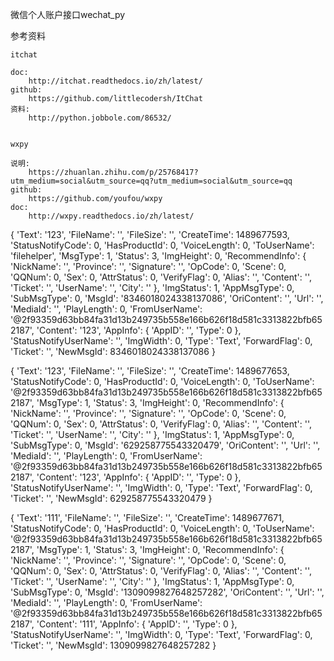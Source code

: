 微信个人账户接口wechat_py

参考资料

    itchat

    doc:
        http://itchat.readthedocs.io/zh/latest/
    github:
        https://github.com/littlecodersh/ItChat
    资料:
        http://python.jobbole.com/86532/


    wxpy

    说明:
        https://zhuanlan.zhihu.com/p/25768417?utm_medium=social&utm_source=qq?utm_medium=social&utm_source=qq
    github:
        https://github.com/youfou/wxpy
    doc:
        http://wxpy.readthedocs.io/zh/latest/


{
    'Text': '123',
    'FileName': '',
    'FileSize': '',
    'CreateTime': 1489677593,
    'StatusNotifyCode': 0,
    'HasProductId': 0,
    'VoiceLength': 0,
    'ToUserName': 'filehelper',
    'MsgType': 1,
    'Status': 3,
    'ImgHeight': 0,
    'RecommendInfo': {
        'NickName': '',
        'Province': '',
        'Signature': '',
        'OpCode': 0,
        'Scene': 0,
        'QQNum': 0,
        'Sex': 0,
        'AttrStatus': 0,
        'VerifyFlag': 0,
        'Alias': '',
        'Content': '',
        'Ticket': '',
        'UserName': '',
        'City': ''
    },
    'ImgStatus': 1,
    'AppMsgType': 0,
    'SubMsgType': 0,
    'MsgId': '8346018024338137086',
    'OriContent': '',
    'Url': '',
    'MediaId': '',
    'PlayLength': 0,
    'FromUserName': '@2f93359d63bb84fa31d13b249735b558e166b626f18d581c3313822bfb652187',
    'Content': '123',
    'AppInfo': {
        'AppID': '',
        'Type': 0
    },
    'StatusNotifyUserName': '',
    'ImgWidth': 0,
    'Type': 'Text',
    'ForwardFlag': 0,
    'Ticket': '',
    'NewMsgId': 8346018024338137086
}

{
    'Text': '123',
    'FileName': '',
    'FileSize': '',
    'CreateTime': 1489677653,
    'StatusNotifyCode': 0,
    'HasProductId': 0,
    'VoiceLength': 0,
    'ToUserName': '@2f93359d63bb84fa31d13b249735b558e166b626f18d581c3313822bfb652187',
    'MsgType': 1,
    'Status': 3,
    'ImgHeight': 0,
    'RecommendInfo': {
        'NickName': '',
        'Province': '',
        'Signature': '',
        'OpCode': 0,
        'Scene': 0,
        'QQNum': 0,
        'Sex': 0,
        'AttrStatus': 0,
        'VerifyFlag': 0,
        'Alias': '',
        'Content': '',
        'Ticket': '',
        'UserName': '',
        'City': ''
    },
    'ImgStatus': 1,
    'AppMsgType': 0,
    'SubMsgType': 0,
    'MsgId': '629258775543320479',
    'OriContent': '',
    'Url': '',
    'MediaId': '',
    'PlayLength': 0,
    'FromUserName': '@2f93359d63bb84fa31d13b249735b558e166b626f18d581c3313822bfb652187',
    'Content': '123',
    'AppInfo': {
        'AppID': '',
        'Type': 0
    },
    'StatusNotifyUserName': '',
    'ImgWidth': 0,
    'Type': 'Text',
    'ForwardFlag': 0,
    'Ticket': '',
    'NewMsgId': 629258775543320479
}

{
    'Text': '111',
    'FileName': '',
    'FileSize': '',
    'CreateTime': 1489677671,
    'StatusNotifyCode': 0,
    'HasProductId': 0,
    'VoiceLength': 0,
    'ToUserName': '@2f93359d63bb84fa31d13b249735b558e166b626f18d581c3313822bfb652187',
    'MsgType': 1,
    'Status': 3,
    'ImgHeight': 0,
    'RecommendInfo': {
        'NickName': '',
        'Province': '',
        'Signature': '',
        'OpCode': 0,
        'Scene': 0,
        'QQNum': 0,
        'Sex': 0,
        'AttrStatus': 0,
        'VerifyFlag': 0,
        'Alias': '',
        'Content': '',
        'Ticket': '',
        'UserName': '',
        'City': ''
    },
    'ImgStatus': 1,
    'AppMsgType': 0,
    'SubMsgType': 0,
    'MsgId': '1309099827648257282',
    'OriContent': '',
    'Url': '',
    'MediaId': '',
    'PlayLength': 0,
    'FromUserName': '@2f93359d63bb84fa31d13b249735b558e166b626f18d581c3313822bfb652187',
    'Content': '111',
    'AppInfo': {
        'AppID': '',
        'Type': 0
    },
    'StatusNotifyUserName': '',
    'ImgWidth': 0,
    'Type': 'Text',
    'ForwardFlag': 0,
    'Ticket': '',
    'NewMsgId': 1309099827648257282
}

